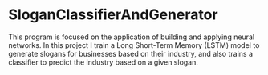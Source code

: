 # SloganClassifierAndGenerator
This program is focused on the application of building and applying neural networks. In this project I train a Long Short-Term Memory (LSTM) model to generate slogans for businesses based on their industry, and also trains a classifier to predict the industry based on a given slogan.
